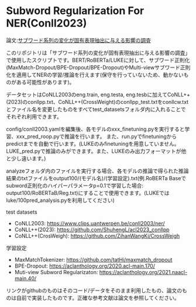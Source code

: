 # Subword Regularization For NER(Conll2023)

論文:[サブワード系列の変化が固有表現抽出に与える影響の調査]()

このリポジトリは「サブワード系列の変化が固有表現抽出に与える影響の調査」で使用したスクリプトです。BERT/RoBERTa/LUKEに対して、サブワード正則化(MaxMatch-Dropout/BPE-Dropout/BPE-Dropout)やMulti-viewサブワード正則化を適用してNERの学習/推論を行えます(保守を行っていないため、動かないものがある可能性があります)。

データセットはCoNLL2003のeng.train, eng.testa, eng.tesbに加えてCoNLL++(2023)のconllpp.txt、CoNLL++(CrossWeight)のconllpp_test.txtをconllcw.txtとファイル名を変更したものをすべてtest_datasetsフォルダ内に入れることでそれぞれ利用できます。

config/conll2003.yamlを編集後、各モデルのxxx_finetuning.pyを実行すると学習、xxx_pred_roop.pyで推論を行います。
また、run.pyでfinetuningからpredictまでを自動で行います。(LUKEのみfinetuningを用意していません。LUKE_pred.pyで推論のみができます。また、LUKEのみ出力フォーマットが他と少し違います。)

analyzeフォルダ内のファイルを実行する場合、各モデルの推論で得られた推論結果のtxtファイルをoutput100/(モデル名)/(学習設定).txt(例.RoBERTa Baseでsubword正則化のハイパーパラメータp=0.1で学習した場合: output100/RoBERTaB/Reg.txt)にすることで使用できます。(LUKEではluke/100pred_analysis.pyを利用してください)

test datasets
- CoNLL2003: https://www.clips.uantwerpen.be/conll2003/ner/
- CoNLL++(2023): https://github.com/ShuhengL/acl2023_conllpp
- CoNLL++(CrosWeigh): https://github.com/ZihanWangKi/CrossWeigh

学習設定
- MaxMatchTokenizer: https://github.com/tatHi/maxmatch_dropout
- BPE-Dropout: https://aclanthology.org/2020.acl-main.170/
- Muti-view Subword Regularizaton: https://aclanthology.org/2021.naacl-main.40/

リンクがgithubのものはそのコード/データをそのまま利用したもの、論文のものは自前で実装したものです。正確な参考文献は論文を参照してください。
